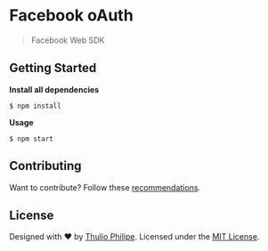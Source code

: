 # Facebook oAuth

> Facebook Web SDK

## Getting Started

**Install all dependencies**

```
$ npm install
```

**Usage**

```
$ npm start
```

## Contributing

Want to contribute? Follow these [recommendations](https://github.com/thulioph/fb-oauth/blob/master/.github/contributing.md).


## License

Designed with ♥ by [Thulio Philipe](http://twitter.com/thulioph_). Licensed under the [MIT License](https://thulioph.mit-license.org/).